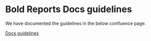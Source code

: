 # Bold Reports Docs guidelines

We have documented the guidelines in the below confluence page.

[Docs guidelines](https://syncfusion.atlassian.net/wiki/spaces/RR/pages/1247510616/Documentation)
